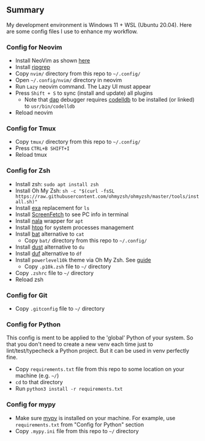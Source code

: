 ## Summary
My development environment is Windows 11 + WSL (Ubuntu 20.04). Here are some config files I use to enhance my workflow.

### Config for Neovim
- Install NeoVim as shown [here](https://dev.to/asyncedd/building-neovim-from-source-1794)
- Install [ripgrep](https://github.com/BurntSushi/ripgrep)
- Copy `nvim/` directory from this repo to `~/.config/`
- Open `~/.config/nvim/` directory in neovim
- Run `Lazy` neovim command. The Lazy UI must appear
- Press `Shift + S` to sync (install and update) all plugins
    - Note that [dap](https://github.com/CREESTL/LinuxSpecs/blob/master/nvim/lua/creestl/plugins/dap.lua) debugger requires [codelldb](https://github.com/vadimcn/codelldb) to be installed (or linked) to `usr/bin/codelldb`
- Reload neovim

### Config for Tmux
- Copy `tmux/` directory from this repo to `~/.config/`
- Press `CTRL+B SHIFT+I`
- Reload tmux

### Config for Zsh
- Install zsh: `sudo apt install zsh`
- Install Oh My Zsh: `sh -c "$(curl -fsSL https://raw.githubusercontent.com/ohmyzsh/ohmyzsh/master/tools/install.sh)"`
- Install [exa](https://github.com/ogham/exa) replacement for `ls`
- Install [ScreenFetch](https://github.com/KittyKatt/screenFetch) to see PC info in terminal
- Install [nala](https://github.com/volitank/nala) wrapper for `apt`
- Install [htop](https://github.com/htop-dev/htop) for system processes management
- Install [bat](https://github.com/sharkdp/bat) alternative to `cat`
    - Copy `bat/` directory from this repo to `~/.config/`
- Install [dust](https://github.com/bootandy/dust) alternative to `du`
- Install [duf](https://github.com/muesli/duf) alternative to `df`
- Install `powerlevel10k` theme via Oh My Zsh. See [guide](https://github.com/romkatv/powerlevel10k?tab=readme-ov-file#oh-my-zsh)
    - Copy `.p10k.zsh` file to `~/` directory
- Copy `.zshrc` file to `~/` directory
- Reload zsh

### Config for Git
- Copy `.gitconfig` file to `~/` directory

### Config for Python
This config is ment to be applied to the 'global' Python of your system. So that you don't need to create a new venv each time just to lint/test/typecheck a Python project. But it can be used in venv perfectly fine.
- Copy `requirements.txt` file from this repo to some location on your machine (e.g. `~/`)
- `cd` to that directory
- Run `python3 install -r requirements.txt`

### Config for mypy
- Make sure [mypy](https://mypy-lang.org/) is installed on your machine. For example, use `requirements.txt` from "Config for Python" section
- Copy `.mypy.ini` file from this repo to `~/` directory

